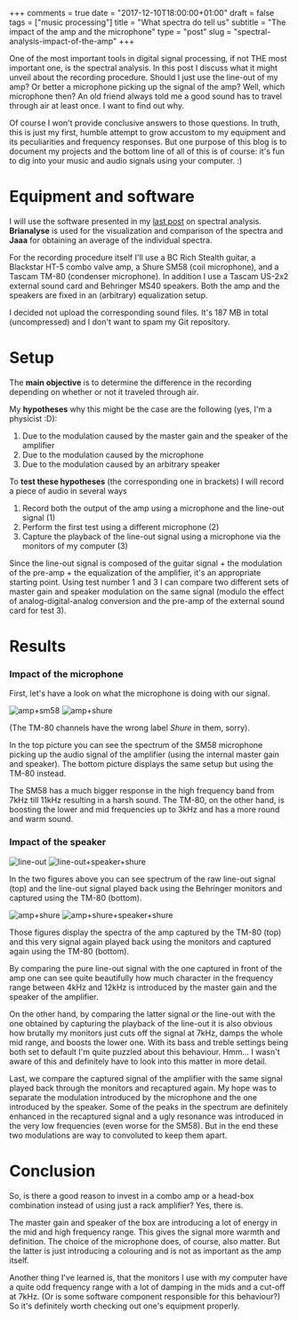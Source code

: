 +++
comments = true
date = "2017-12-10T18:00:00+01:00"
draft = false
tags = ["music processing"]
title = "What spectra do tell us"
subtitle = "The impact of the amp and the microphone"
type = "post"
slug = "spectral-analysis-impact-of-the-amp"
+++

One of the most important tools in digital signal processing, if not
THE most important one, is the spectral analysis. In this post I
discuss what it might unveil about the recording procedure. Should I
just use the line-out of my amp? Or better a microphone picking up the
signal of the amp? Well, which microphone then? An old friend always
told me a good sound has to travel through air at least once. I want
to find out why. 

Of course I won't provide conclusive answers to those questions. In
truth, this is just my first, humble attempt to grow accustom to my
equipment and its peculiarities and frequency responses. But one
purpose of this blog is to document my projects and the bottom line of
all of this is of course: it's fun to dig into your music and audio
signals using your computer. :) 

# Equipment and software

I will use the software presented in my [last
post](/spectral-analysis-linux) on spectral analysis. **Brianalyse**
is used for the visualization and comparison of the spectra and
**Jaaa** for obtaining an average of the individual spectra. 

For the recording procedure itself I'll use a BC Rich Stealth guitar,
a Blackstar HT-5 combo valve amp, a Shure SM58 (coil microphone), and
a Tascam TM-80 (condenser microphone). In addition I use a Tascam
US-2x2 external sound card and Behringer MS40 speakers. Both the amp
and the speakers are fixed in an (arbitrary) equalization setup.

I decided not upload the corresponding sound files. It's 187 MB in
total (uncompressed) and I don't want to spam my Git repository.

# Setup

The **main objective** is to determine the difference in the recording
depending on whether or not it traveled through air.

My **hypotheses** why this might be the case are the following (yes,
I'm a physicist :D):
1. Due to the modulation caused by the master gain and the speaker of
   the amplifier 
2. Due to the modulation caused by the microphone
3. Due to the modulation caused by an arbitrary speaker

To **test these hypotheses** (the corresponding one in brackets) I
will record a piece of audio in several ways 
1. Record both the output of the amp using a microphone and the
   line-out signal (1) 
2. Perform the first test using a different microphone (2)
3. Capture the playback of the line-out signal using a microphone via
   the monitors of my computer (3) 

Since the line-out signal is composed of the guitar signal + the
modulation of the pre-amp + the equalization of the amplifier, it's an
appropriate starting point. Using test number 1 and 3 I can compare
two different sets of master gain and speaker modulation on the same
signal (modulo the effect of analog-digital-analog conversion and the
pre-amp of the external sound card for test 3). 

# Results

### Impact of the microphone

First, let's have a look on what the microphone is doing with our
signal. 

![amp+sm58](/images/posts/2017/what-spectra-do-tell-us/amp-sm58-average.png)
![amp+shure](/images/posts/2017/what-spectra-do-tell-us/amp-tm80-average.png)

(The TM-80 channels have the wrong label *Shure* in them, sorry).

In the top picture you can see the spectrum of the SM58 microphone
picking up the audio signal of the amplifier (using the internal
master gain and speaker). The bottom picture displays the same setup
but using the TM-80 instead. 

The SM58 has a much bigger response in the high frequency band from
7kHz till 11kHz resulting in a harsh sound. The TM-80, on the other
hand, is boosting the lower and mid frequencies up to 3kHz and has a
more round and warm sound.

### Impact of the speaker

![line-out](/images/posts/2017/what-spectra-do-tell-us/line-out-average.png)
![line-out+speaker+shure](/images/posts/2017/what-spectra-do-tell-us/line-out-tm80-average.png)

In the two figures above you can see spectrum of the raw line-out
signal (top) and the line-out signal played back using the Behringer
monitors and captured using the TM-80 (bottom).

![amp+shure](/images/posts/2017/what-spectra-do-tell-us/amp-tm80-average.png)
![amp+shure+speaker+shure](/images/posts/2017/what-spectra-do-tell-us/tm80-double.png)

Those figures display the spectra of the amp captured by the TM-80
(top) and this very signal again played back using the monitors and
captured again using the TM-80 (bottom).

By comparing the pure line-out signal with the one captured in front
of the amp one can see quite beautifully how much character in the
frequency range between 4kHz and 12kHz is introduced by the master
gain and the speaker of the amplifier.

On the other hand, by comparing the latter signal or the line-out with
the one obtained by capturing the playback of the line-out it is also
obvious how brutally my monitors just cuts off the signal at 7kHz,
damps the whole mid range, and boosts the lower one. With its bass and
treble settings being both set to default I'm quite puzzled about this
behaviour. Hmm... I wasn't aware of this and definitely have to look
into this matter in more detail.

Last, we compare the captured signal of the amplifier with the same
signal played back through the monitors and recaptured again. My hope
was to separate the modulation introduced by the microphone and the
one introduced by the speaker. Some of the peaks in the spectrum are
definitely enhanced in the recaptured signal and a ugly resonance was
introduced in the very low frequencies (even worse for the SM58). But
in the end these two modulations are way to convoluted to keep them
apart.

# Conclusion

So, is there a good reason to invest in a combo amp or a head-box
combination instead of using just a rack amplifier? Yes, there is.

The master gain and speaker of the box are introducing a lot of energy
in the mid and high frequency range. This gives the signal more warmth
and definition. The choice of the microphone does, of course, also
matter. But the latter is just introducing a colouring and is not as
important as the amp itself.

Another thing I've learned is, that the monitors I use with my
computer have a quite odd frequency range with a lot of damping in the
mids and a cut-off at 7kHz. (Or is some software component responsible
for this behaviour?) So it's definitely worth checking out one's
equipment properly.
